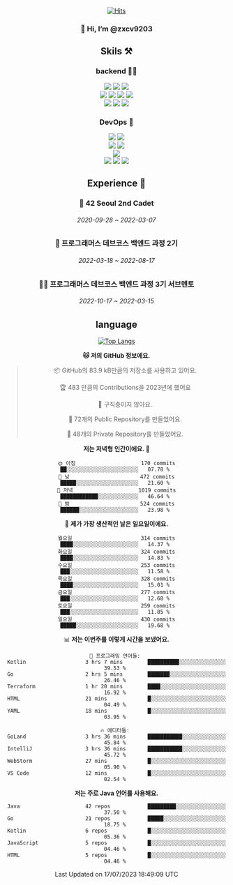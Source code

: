 <div align="center">

[![Hits](https://hits.seeyoufarm.com/api/count/incr/badge.svg?url=https%3A%2F%2Fgithub.com%2Fzxcv9203%2Fhit-counter&count_bg=%23FF7272&title_bg=%23324C2E&icon=codeigniter.svg&icon_color=%23DD5B5B&title=%EB%B0%A9%EB%AC%B8%EC%9E%90&edge_flat=false)](https://hits.seeyoufarm.com)
  
### 👋 Hi, I’m @zxcv9203

## Skils ⚒️
### backend 🧑‍💻
  
<img src="https://img.shields.io/badge/Java-FF6600?style=flat-square&logo=buymeacoffee&logoColor=white"/>
<img src="https://img.shields.io/badge/Go-0099FF?style=flat-square&logo=go&logoColor=white"/>
<img src="https://img.shields.io/badge/Kotlin-7F52FF?style=flat-square&logo=kotlin&logoColor=white"/>
  
  
<br />
  
<img src="https://img.shields.io/badge/Spring-339933?style=flat-square&logo=Spring&logoColor=white"/>
<img src="https://img.shields.io/badge/Spring Boot-339933?style=flat-square&logo=Spring Boot&logoColor=white"/>
<img src="https://img.shields.io/badge/Spring Security-339933?style=flat-square&logo=Spring Security&logoColor=white"/>
  
<img src="https://img.shields.io/badge/Spring Data JPA-339933?style=flat-square&logo=Hibernate&logoColor=white"/>

<br />
  
  <img src="https://img.shields.io/badge/mysql-0099FF?style=flat-square&logo=mysql&logoColor=white"/>
  <img src="https://img.shields.io/badge/mariadb-0099FF?style=flat-square&logo=mariadb&logoColor=white"/>
  <img src="https://img.shields.io/badge/mongoDB-47A248?style=flat-square&logo=mongodb&logoColor=white"/>
  
  
### DevOps 🚀
  
  <img src="https://img.shields.io/badge/docker-2496ED?style=flat-square&logo=docker&logoColor=white"/>
  <img src="https://img.shields.io/badge/kubernetes-326CE5?style=flat-square&logo=kubernetes&logoColor=white"/>
  
  <br />
  
  <img src="https://img.shields.io/badge/Github Actions-2088FF?style=flat-square&logo=githubactions&logoColor=white"/>
  <img src="https://img.shields.io/badge/Jenkins-D24939?style=flat-square&logo=jenkins&logoColor=white"/>
  
  
  <br />
  <img src="https://img.shields.io/badge/terraform-7B42BC?style=flat-square&logo=terraform&logoColor=white"/>
  
  <br />
  <img src="https://img.shields.io/badge/Amazon AWS-232F3E?style=flat-square&logo=Amazon AWS&logoColor=white"/>

  <img src="https://img.shields.io/badge/GCP-4285F4?style=flat-square&logo=googlecloud&logoColor=white"/>
  <img src="https://img.shields.io/badge/NCP-03C75A?style=flat-square&logo=naver&logoColor=white"/>
  
  
  
## Experience 🏃
  
### 🏫 42 Seoul 2nd Cadet
  ###### 2020-09-28 ~ 2022-03-07
  
### 🏫 프로그래머스 데브코스 백엔드 과정 2기 
  ###### 2022-03-18 ~ 2022-08-17
  
### 🧑‍🏫 프로그래머스 데브코스 백엔드 과정 3기 서브멘토 
  ###### 2022-10-17 ~ 2022-03-15

## language

[![Top Langs](https://github-readme-stats.vercel.app/api/top-langs/?username=zxcv9203&hide=html&exclude_repo=zxcv9203.github.io,golB&theme=grate-gatsby)](https://github.com/zxcv9203/github-readme-stats)
  
<!--START_SECTION:waka-->
**🐱 저의 GitHub 정보에요.** 

> 📦 GitHub의 83.9 kB만큼의 저장소를 사용하고 있어요. 
 > 
> 🏆 483 만큼의 Contributions을 2023년에 했어요
 > 
> 🚫 구직중이지 않아요.
 > 
> 📜 72개의 Public Repository를 만들었어요. 
 > 
> 🔑 48개의 Private Repository를 만들었어요. 
 > 
**저는 저녁형 인간이에요. 🦉** 

```text
🌞 아침                     170 commits         ██░░░░░░░░░░░░░░░░░░░░░░░   07.78 % 
🌆 낮　                     472 commits         █████░░░░░░░░░░░░░░░░░░░░   21.60 % 
🌃 저녁                     1019 commits        ████████████░░░░░░░░░░░░░   46.64 % 
🌙 밤　                     524 commits         ██████░░░░░░░░░░░░░░░░░░░   23.98 % 
```
📅 **제가 가장 생산적인 날은 일요일이에요.** 

```text
월요일                      314 commits         ████░░░░░░░░░░░░░░░░░░░░░   14.37 % 
화요일                      324 commits         ████░░░░░░░░░░░░░░░░░░░░░   14.83 % 
수요일                      253 commits         ███░░░░░░░░░░░░░░░░░░░░░░   11.58 % 
목요일                      328 commits         ████░░░░░░░░░░░░░░░░░░░░░   15.01 % 
금요일                      277 commits         ███░░░░░░░░░░░░░░░░░░░░░░   12.68 % 
토요일                      259 commits         ███░░░░░░░░░░░░░░░░░░░░░░   11.85 % 
일요일                      430 commits         █████░░░░░░░░░░░░░░░░░░░░   19.68 % 
```


📊 **저는 이번주를 이렇게 시간을 보냈어요.** 

```text
💬 프로그래밍 언어들: 
Kotlin                   3 hrs 7 mins        ██████████░░░░░░░░░░░░░░░   39.53 % 
Go                       2 hrs 5 mins        ███████░░░░░░░░░░░░░░░░░░   26.46 % 
Terraform                1 hr 20 mins        ████░░░░░░░░░░░░░░░░░░░░░   16.92 % 
HTML                     21 mins             █░░░░░░░░░░░░░░░░░░░░░░░░   04.49 % 
YAML                     18 mins             █░░░░░░░░░░░░░░░░░░░░░░░░   03.95 % 

🔥 에디터들: 
GoLand                   3 hrs 36 mins       ███████████░░░░░░░░░░░░░░   45.84 % 
IntelliJ                 3 hrs 36 mins       ███████████░░░░░░░░░░░░░░   45.72 % 
WebStorm                 27 mins             █░░░░░░░░░░░░░░░░░░░░░░░░   05.90 % 
VS Code                  12 mins             █░░░░░░░░░░░░░░░░░░░░░░░░   02.54 % 
```

**저는 주로 Java 언어를 사용해요.** 

```text
Java                     42 repos            █████████░░░░░░░░░░░░░░░░   37.50 % 
Go                       21 repos            █████░░░░░░░░░░░░░░░░░░░░   18.75 % 
Kotlin                   6 repos             █░░░░░░░░░░░░░░░░░░░░░░░░   05.36 % 
JavaScript               5 repos             █░░░░░░░░░░░░░░░░░░░░░░░░   04.46 % 
HTML                     5 repos             █░░░░░░░░░░░░░░░░░░░░░░░░   04.46 % 
```




 Last Updated on 17/07/2023 18:49:09 UTC
<!--END_SECTION:waka-->
  
</div>

